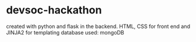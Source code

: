 # devsoc-hackathon
created with python and flask in the backend. 
HTML, CSS for front end and JINJA2 for templating
database used: mongoDB
